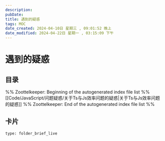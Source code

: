 ```yaml
---
description: 
pubDate:
title: 遇到的疑惑
tags: MOC
date_created: 2024-04-10日 星期三 , 09:01:52 晚上
date_modified: 2024-04-22日 星期一 , 03:15:09 下午
---
```

# 遇到的疑惑

## 目录



%% Zoottelkeeper: Beginning of the autogenerated index file list  %%
 [[Code/JavaScript/问题疑惑/关于Ts与Js效率问题的疑惑|关于Ts与Js效率问题的疑惑]]
%% Zoottelkeeper: End of the autogenerated index file list  %%












## 卡片

```ccard
type: folder_brief_live
```



















